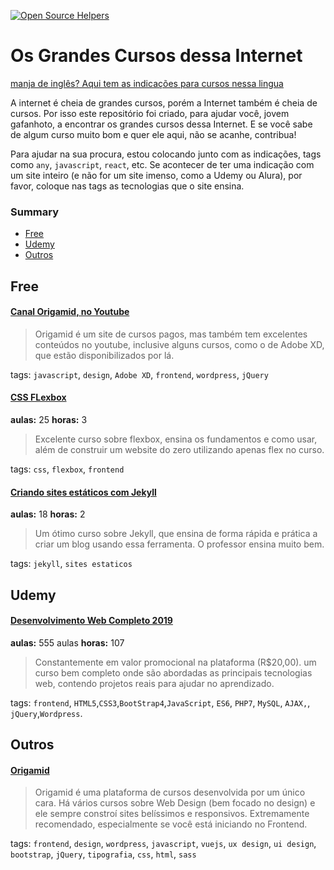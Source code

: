 [![Open Source Helpers](https://www.codetriage.com/rochabianca/the-great-courses-of-the-internet/badges/users.svg)](https://www.codetriage.com/rochabianca/the-great-courses-of-the-internet)

# Os Grandes Cursos dessa Internet

[manja de inglês? Aqui tem as indicações para cursos nessa lingua](https://github.com/rochabianca/the-great-courses-of-the-Internet/blob/master/README.md)

A internet é cheia de grandes cursos, porém a Internet também é cheia de cursos. Por isso este repositório foi criado, para ajudar você, jovem gafanhoto, a encontrar os grandes cursos dessa Internet. E se você sabe de algum curso muito bom e quer ele aqui, não se acanhe, contribua!

Para ajudar na sua procura, estou colocando junto com as indicações, tags como `any`, `javascript`, `react`, etc. Se acontecer de ter uma indicação com um site inteiro (e não for um site imenso, como a Udemy ou Alura), por favor, coloque nas tags as tecnologias que o site ensina.

### Summary

- [Free](https://github.com/rochabianca/the-great-courses-of-the-Internet/blob/master/README_pt-br.md#free)
- [Udemy](https://github.com/rochabianca/the-great-courses-of-the-Internet/blob/master/README_pt-br.md#udemy)
- [Outros](https://github.com/rochabianca/the-great-courses-of-the-Internet/blob/master/README_pt-br.md#outros)

## Free

#### [Canal Origamid, no Youtube](https://www.youtube.com/user/origamidlabs)

> Origamid é um site de cursos pagos, mas também tem excelentes conteúdos no youtube, inclusive alguns cursos, como o de Adobe XD, que estão disponibilizados por lá.

tags: `javascript`, `design`, `Adobe XD`, `frontend`, `wordpress`, `jQuery`

#### [CSS FLexbox](https://www.origamid.com/curso/css-flexbox/)

**aulas:** 25
**horas:** 3

> Excelente curso sobre flexbox, ensina os fundamentos e como usar, além de construir um website do zero utilizando apenas flex no curso.

tags: `css`, `flexbox`, `frontend`

#### [Criando sites estáticos com Jekyll](https://www.udemy.com/course/criando-sites-estaticos-com-jekyll/)
**aulas:** 18
**horas:** 2

> Um ótimo curso sobre Jekyll, que ensina de forma rápida e prática a criar um blog usando essa ferramenta. O professor ensina muito bem.

tags: `jekyll`, `sites estaticos`

## Udemy

#### [Desenvolvimento Web Completo 2019](https://www.udemy.com/web-completo/)

**aulas:** 555 aulas
**horas:** 107

> Constantemente em valor promocional na plataforma (R$20,00). um curso bem completo onde são abordadas as principais tecnologias web, contendo projetos reais para ajudar no aprendizado.


tags: `frontend`, `HTML5`,`CSS3`,`BootStrap4`,`JavaScript`, `ES6`, `PHP7`, `MySQL`, `AJAX,`, `jQuery`,`Wordpress`.

## Outros

#### [Origamid](https://www.origamid.com/)

> Origamid é uma plataforma de cursos desenvolvida por um único cara. Há vários cursos sobre Web Design (bem focado no design) e ele sempre constroí sites belíssimos e responsivos. Extremamente recomendado, especialmente se você está iniciando no Frontend.

tags: `frontend`, `design`, `wordpress`, `javascript`, `vuejs`, `ux design`, `ui design`, `bootstrap`, `jQuery`, `tipografia`, `css`, `html`, `sass`
